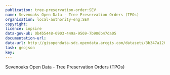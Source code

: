 ```yaml
---
publication: tree-preservation-order:SEV
name: Sevenoaks Open Data - Tree Preservation Orders (TPOs)
organisation: local-authority-eng:SEV
copyright: 
licence: inpsire
data-gov-uk: 0b4b5448-0903-449a-9569-7b906b47da05
documentation-url: 
data-url: http://gisopendata-sdc.opendata.arcgis.com/datasets/3b347a126ff74237ade93b487e30f659_0.geojson
task: geojson
key: 
---
```


Sevenoaks Open Data - Tree Preservation Orders (TPOs)
